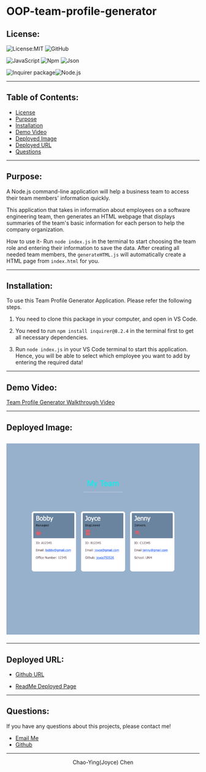 # OOP-team-profile-generator

## License:

![License:MIT](https://img.shields.io/badge/License-MIT-green) ![GitHub](https://img.shields.io/badge/GitHub-100000?style=for-the-badge&logo=github&logoColor=white) 


![JavaScript](https://img.shields.io/badge/JavaScript-323330?style=for-the-badge&logo=javascript&logoColor=F7DF1E) ![Npm](	https://img.shields.io/badge/npm-CB3837?style=for-the-badge&logo=npm&logoColor=white) ![Json](https://img.shields.io/badge/json-5E5C5C?style=for-the-badge&logo=json&logoColor=white)


![Inquirer package](https://img.shields.io/badge/-Inquirer%20package-red)![Node.js](https://img.shields.io/badge/-Node.js-blue)

---

## Table of Contents:

- [License](#license)
- [Purpose](#purpose)
- [Installation](#installation)
- [Demo Video](#demo-video)
- [Deployed Image](#deployed-image)
- [Deployed URL](#deployed-url)
- [Questions](#questions)

---

## Purpose:

A Node.js command-line application will help a business team to access their team members' information quickly.

This application that takes in information about employees on a software engineering team, then generates an HTML webpage that displays summaries of the team's basic information for each person to help the company organization.

How to use it- Run `node index.js` in the terminal to start choosing the team role and entering their information to save the data. After creating all needed team members, the `generateHTML.js` will automatically create a HTML page from `index.html` for you.

---


## Installation:

To use this Team Profile Generator Application. Please refer the following steps.

1. You need to clone this package in your computer, and open in VS Code.

2. You need to run `npm install inquirer@8.2.4` in the terminal first to get all necessary dependencies.

3. Run `node index.js` in your VS Code terminal to start this application. Hence, you will be able to select which employee you want to add by entering the required data!
---


## Demo Video:

[Team Profile Generator Walkthrough Video](https://youtu.be/AatsHT8jUro)

---

## Deployed Image:

## ![Team Profile Generator screenshot can be found here.](./Assets/screenshots/team-profile-generator-screenshot.png)
---

## Deployed URL:

- [Github URL](https://github.com/Joyce750526/OOP-team-profile-generator)

- [ReadMe Deployed Page](https://joyce750526.github.io/OOP-team-profile-generator/)

---

## Questions:

If you have any questions about this projects, please contact me!

- [Email Me](mailto:joyceideas@outlook.com)
- [Github](https://github.com/joyce750526)

---

<p align="center"> Chao-Ying(Joyce) Chen
